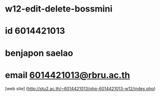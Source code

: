 # w12-edit-delete-bossmini
# id 6014421013
# benjapon saelao
# email 6014421013@rbru.ac.th
[web site] (http://stu2.ac.th/~6014421013/php-6014421013-w12/index.php)
